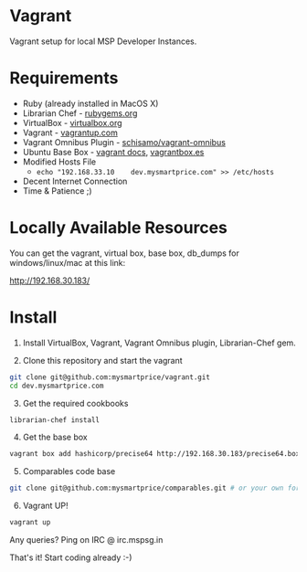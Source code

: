 Vagrant
=======

Vagrant setup for local MSP Developer Instances.


# Requirements

* Ruby (already installed in MacOS X)
* Librarian Chef - [rubygems.org](https://rubygems.org/gems/librarian-chef)
* VirtualBox - [virtualbox.org](https://www.virtualbox.org/wiki/Downloads)
* Vagrant - [vagrantup.com](http://vagrantup.com/)
* Vagrant Omnibus Plugin - [schisamo/vagrant-omnibus](https://github.com/schisamo/vagrant-omnibus)
* Ubuntu Base Box - [vagrant docs](https://docs.vagrantup.com/v2/boxes/base.html), [vagrantbox.es](http://www.vagrantbox.es/)
* Modified Hosts File
  - `echo "192.168.33.10    dev.mysmartprice.com" >> /etc/hosts`
* Decent Internet Connection
* Time & Patience ;)

# Locally Available Resources

You can get the vagrant, virtual box, base box, db_dumps for windows/linux/mac at this link:

http://192.168.30.183/

# Install

1. Install VirtualBox, Vagrant, Vagrant Omnibus plugin, Librarian-Chef gem.

2. Clone this repository and start the vagrant
  ```bash
  git clone git@github.com:mysmartprice/vagrant.git
  cd dev.mysmartprice.com
  ```
  
3. Get the required cookbooks
  ```bash
  librarian-chef install
  ```
  
4. Get the base box
  ```bash
  vagrant box add hashicorp/precise64 http://192.168.30.183/precise64.box
  ```
  
5. Comparables code base
  ```bash
  git clone git@github.com:mysmartprice/comparables.git # or your own fork
  ```
  
6. Vagrant UP!
  ```bash
  vagrant up
  ```

Any queries? Ping on IRC @ irc.mspsg.in

That's it! Start coding already :-)
